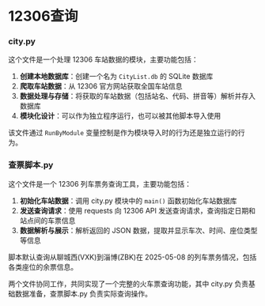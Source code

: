 # 12306查询

### city.py

这个文件是一个处理 12306 车站数据的模块，主要功能包括：

1. **创建本地数据库**：创建一个名为 `CityList.db` 的 SQLite 数据库
2. **爬取车站数据**：从 12306 官方网站获取全国车站信息
3. **数据处理与存储**：将获取的车站数据（包括站名、代码、拼音等）解析并存入数据库
4. **模块化设计**：可以作为独立程序运行，也可以被其他脚本导入使用

该文件通过 `RunByModule` 变量控制是作为模块导入时的行为还是独立运行的行为。

### 查票脚本.py

这个文件是一个 12306 列车票务查询工具，主要功能包括：

1. **初始化车站数据**：调用 city.py 模块中的 `main()` 函数初始化车站数据库
2. **发送查询请求**：使用 requests 向 12306 API 发送查询请求，查询指定日期和站点间的车票信息
3. **数据解析与展示**：解析返回的 JSON 数据，提取并显示车次、时间、座位类型等信息

脚本默认查询从聊城西(VXK)到淄博(ZBK)在 2025-05-08 的列车票务情况，包括各类座位的余票信息。

两个文件协同工作，共同实现了一个完整的火车票查询功能，其中 city.py 负责基础数据准备，查票脚本.py 负责实际查询操作。

